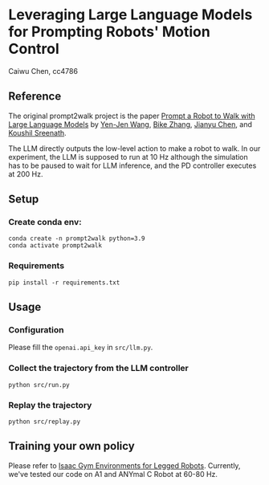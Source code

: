 # Leveraging Large Language Models for Prompting Robots' Motion Control 

Caiwu Chen, cc4786

## Reference

The original prompt2walk project is the paper [Prompt a Robot to Walk with Large Language Models](https://arxiv.org/abs/2309.09969) by [Yen-Jen Wang](https://wangyenjen.github.io/), [Bike Zhang](https://bikezhang106.github.io/), [Jianyu Chen](http://people.iiis.tsinghua.edu.cn/~jychen/), and [Koushil Sreenath](https://hybrid-robotics.berkeley.edu/koushil/).


The LLM directly outputs the low-level action to make a robot to walk. In our experiment, the LLM is supposed to run at 10 Hz although the simulation has to be paused to wait for LLM inference, and the PD controller executes at 200 Hz.

## Setup

### Create conda env:

```shell
conda create -n prompt2walk python=3.9
conda activate prompt2walk
```

### Requirements

```shell
pip install -r requirements.txt
```

## Usage

### Configuration

Please fill the `openai.api_key` in `src/llm.py`.

### Collect the trajectory from the LLM controller

```shell
python src/run.py
```

### Replay the trajectory

```shell
python src/replay.py
```

## Training your own policy

Please refer to [Isaac Gym Environments for Legged Robots](https://github.com/leggedrobotics/legged_gym). Currently, we've tested our code on A1 and ANYmal C Robot at 60-80 Hz.
